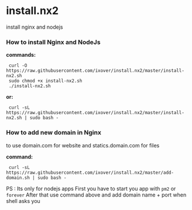 # install.nx2
install nginx and nodejs

### How to install Nginx and NodeJs

**commands:**

```
 curl -O https://raw.githubusercontent.com/ixover/install.nx2/master/install-nx2.sh
 sudo chmod +x install-nx2.sh
 ./install-nx2.sh
```
**or:**
```
 curl -sL https://raw.githubusercontent.com/ixover/install.nx2/master/install-nx2.sh | sudo bash -
```

### How to add new domain in Nginx
to use domain.com for website and statics.domain.com for files

**command:**
```
 curl -sL https://raw.githubusercontent.com/ixover/install.nx2/master/add-domain.sh | sudo bash -
```
PS : Its only for nodejs apps
First you have to start you app with ``` pm2 ``` or ``` forever ```
After that use command above and add domain name + port when shell asks you
